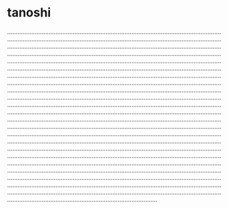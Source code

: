 # tanoshi

...........................................................................................................................................................................................................................................................................................................................................................................................................................................................................................................................................................................................................................................................................................................................................................................................................................................................................................................................................................................................................................................................................................................................................................................................................................................................................................................................................................................................................................................................................................................................................................................................................................................................................................................................................................................................................................................................................................................................................................................................................................................................................................................................................................................................................................................................................................................................................................................................................................................................................................................................................................................................................................................................................................................................................................................................................................................................................................................................................................................................................................................................
